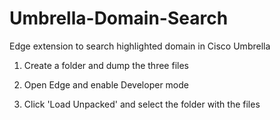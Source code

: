 # Umbrella-Domain-Search
Edge extension to search highlighted domain in Cisco Umbrella

1. Create a folder and dump the three files

2. Open Edge and enable Developer mode

3. Click 'Load Unpacked' and select the folder with the files
